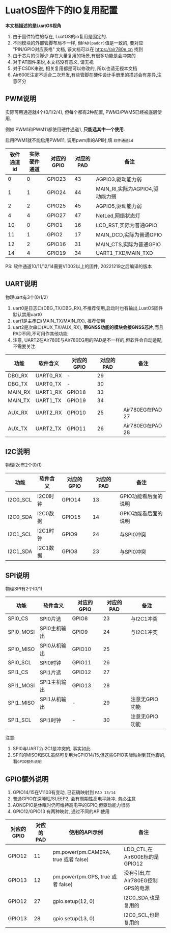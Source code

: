 # LuatOS固件下的IO复用配置

**本文档描述的是LuatOS视角**

1. 由于固件特性的存在, LuatOS的io复用是固定的.
2. 不同模块的外部管脚布局不一样, 但`PAD(paddr)`值是一致的, 要对应 "PIN/GPIO对应表格" 文档, 该文档可以在 https://air780e.cn 找到
3. 由于芯片的引脚少,存在大量复用的场景,有很多功能是会冲突的
4. 对于AT固件来说,本文档没有意义, 请无视
5. 对于CSDK来说, 相关复用都是可以修改的, 所以也请无视本文档
6. Air600E注定不适合二次开发,有些管脚在硬件设计手册里的描述会有差异,注意区分

## PWM说明

实际可用通道就4个(0/1/2/4), 但每个都有2种配置, PWM3/PWM5已经被底层使用.

例如 PWM1和PWM11都使用硬件通道1, **只能选其中一个使用**.

启用PWM1就不能启用PWM11, 调用pwm库的API时,填 `软件通道id`

|软件通道id|实际硬件通道|对应的GPIO|对应的PAD|备注|
|----------|-----------|---------|---------|----|
|0        |    0       | GPIO23  |    43   | AGPIO3,驱动能力弱|
|1        |    1       | GPIO24  |    44   | MAIN_RI,实际为AGPIO4,驱动能力弱 |
|2        |    2       | GPIO25  |    45   | AGPIO5,驱动能力弱|
|4        |    4       | GPIO27  |    47   | NetLed,网络状态灯 |
|10        |    0       | GPIO1  |    16   | LCD_RST,实际为普通GPIO|
|11        |    1       | GPIO2  |    17   | MAIN_DCD,实际为普通GPIO |
|12        |    2       | GPIO16 |    31   | MAIN_CTS,实际为普通GPIO |
|14        |    4       | GPIO19 |    34   | UART1_TXD/MAIN_TXD |

PS: 软件通道10/11/12/14需要V1002以上的固件, 20221219之后编译的版本

## UART说明

物理uart有3个(0/1/2)
1. uart0是日志口(DBG_TX/DBG_RX),不推荐使用,启动时也有输出,LuatOS固件默认禁用uart0
2. uart1是主串口(MAIN_TX/MAIN_RX), 推荐使用
3. uart2是次串口(AUX_TX/AUX_RX), **带GNSS功能的模块会接GNSS芯片**,而且PAD不同,不可用作其他功能
4. 注意, UART2在Air780E与Air780EG用的PAD是不一样的,但软件会自动适配,不需要关注.

|功能    |软件含义  |对应的GPIO|对应的PAD|备注|
|--------|----------|---------|---------|----|
|DBG_RX  | UART0_RX | -       |    29   ||
|DBG_TX  | UART0_TX | -       |    30   ||
|MAIN_RX | UART1_RX | GPIO18  |    33   ||
|MAIN_TX | UART1_TX | GPIO19  |    34   ||
|AUX_RX  | UART2_RX | GPIO10  |    25   |Air780EG在PAD 27|
|AUX_TX  | UART2_TX | GPIO11  |    26   |Air780EG在PAD 28|

## I2C说明

物理i2c有2个(0/1)

|功能     |软件含义  |对应的GPIO|对应的PAD|备注|
|---------|---------|---------|---------|----|
|I2C0_SCL | I2C0时钟 | GPIO14  |    13   |GPIO功能看后面的说明|
|I2C0_SDA | I2C0数据 | GPIO15  |    14   |GPIO功能看后面的说明|
|I2C1_SCL | I2C1时钟 | GPIO9   |    24   |与SPI0冲突|
|I2C1_SDA | I2C1数据 | GPIO8   |    23   |与SPI0冲突|

## SPI说明

物理SPI有2个(0/1)

|功能     |软件含义     |对应的GPIO|对应的PAD|备注|
|---------|------------|---------|---------|----|
|SPI0_CS  | SPI0片选    | GPIO8   |    23   |与I2C1冲突|
|SPI0_MOSI| SPI0主机输出| GPIO9   |    24   |与I2C1冲突|
|SPI0_MISO| SPI0从机输出| GPIO10  |    25   ||
|SPI0_SCL | SPI0时钟    | GPIO11  |    26   ||
|SPI1_CS  | SPI1片选    | GPIO12  |    27   ||
|SPI1_MOSI| SPI1主机输出| GPIO13  |    28   ||
|SPI1_MISO| SPI1从机输出| -       |    29   |注意无GPIO功能|
|SPI1_SCL | SPI1时钟    | -       |    30   |注意无GPIO功能|

注意:
1. SPI0与UART2/I2C1是冲突的, 事实如此
2. SPI1的MISO和SCL虽然可复用为GPIO14/15,但这些GPIO实际映射到其他脚的,看`GPIO额外说明`

## GPIO额外说明

1. GPIO14/15在V1103有变动, 已正确映射到 `PAD 13/14`
2. 普通GPIO在深睡眠/SLEEP2, 会有周期性高电平脉冲, 务必注意
3. AONGPIO是休眠时仍可维持高电平的GPIO,但驱动能力很弱
4. GPIO12/GPIO13 有两种映射, 通过不同的API使用

|对应的GPIO|对应的PAD|使用的API示例|备注|
|---------|---------|---------|----|
| GPIO12   |    11   |pm.power(pm.CAMERA, true 或者 false)|LDO_CTL,在Air600E标的是GPIO12|
| GPIO13   |    12   |pm.power(pm.GPS, true 或者 false)|没有引出,在Air780EG控制GPS的电源|
| GPIO12   |    27   |gpio.setup(12, 0)|I2C0_SDA,也是复用的|
| GPIO13   |    28   |gpio.setup(13, 0)|I2C0_SCL,也是复用的|

